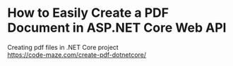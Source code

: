 # How to Easily Create a PDF Document in ASP.NET Core Web API
Creating pdf files in .NET Core project  
https://code-maze.com/create-pdf-dotnetcore/
